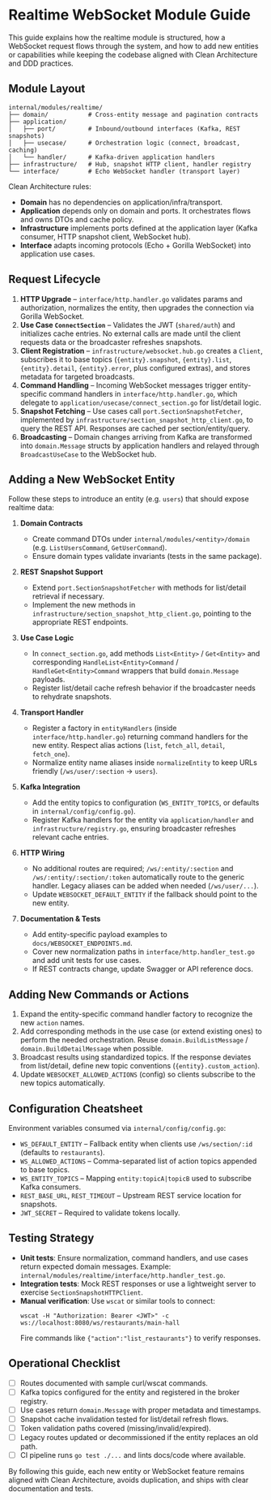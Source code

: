 # Realtime WebSocket Module Guide

This guide explains how the realtime module is structured, how a WebSocket request flows through the system, and how to add new entities or capabilities while keeping the codebase aligned with Clean Architecture and DDD practices.

## Module Layout

```
internal/modules/realtime/
├── domain/           # Cross-entity message and pagination contracts
├── application/
│   ├── port/         # Inbound/outbound interfaces (Kafka, REST snapshots)
│   ├── usecase/      # Orchestration logic (connect, broadcast, caching)
│   └── handler/      # Kafka-driven application handlers
├── infrastructure/   # Hub, snapshot HTTP client, handler registry
└── interface/        # Echo WebSocket handler (transport layer)
```

Clean Architecture rules:

- **Domain** has no dependencies on application/infra/transport.
- **Application** depends only on domain and ports. It orchestrates flows and owns DTOs and cache policy.
- **Infrastructure** implements ports defined at the application layer (Kafka consumer, HTTP snapshot client, WebSocket hub).
- **Interface** adapts incoming protocols (Echo + Gorilla WebSocket) into application use cases.

## Request Lifecycle

1. **HTTP Upgrade** – `interface/http.handler.go` validates params and authorization, normalizes the entity, then upgrades the connection via Gorilla WebSocket.
2. **Use Case `ConnectSection`** – Validates the JWT (`shared/auth`) and initializes cache entries. No external calls are made until the client requests data or the broadcaster refreshes snapshots.
3. **Client Registration** – `infrastructure/websocket.hub.go` creates a `Client`, subscribes it to base topics (`{entity}.snapshot`, `{entity}.list`, `{entity}.detail`, `{entity}.error`, plus configured extras), and stores metadata for targeted broadcasts.
4. **Command Handling** – Incoming WebSocket messages trigger entity-specific command handlers in `interface/http.handler.go`, which delegate to `application/usecase/connect_section.go` for list/detail logic.
5. **Snapshot Fetching** – Use cases call `port.SectionSnapshotFetcher`, implemented by `infrastructure/section_snapshot_http_client.go`, to query the REST API. Responses are cached per section/entity/query.
6. **Broadcasting** – Domain changes arriving from Kafka are transformed into `domain.Message` structs by application handlers and relayed through `BroadcastUseCase` to the WebSocket hub.

## Adding a New WebSocket Entity

Follow these steps to introduce an entity (e.g. `users`) that should expose realtime data:

1. **Domain Contracts**

   - Create command DTOs under `internal/modules/<entity>/domain` (e.g. `ListUsersCommand`, `GetUserCommand`).
   - Ensure domain types validate invariants (tests in the same package).

2. **REST Snapshot Support**

   - Extend `port.SectionSnapshotFetcher` with methods for list/detail retrieval if necessary.
   - Implement the new methods in `infrastructure/section_snapshot_http_client.go`, pointing to the appropriate REST endpoints.

3. **Use Case Logic**

   - In `connect_section.go`, add methods `List<Entity>` / `Get<Entity>` and corresponding `HandleList<Entity>Command` / `HandleGet<Entity>Command` wrappers that build `domain.Message` payloads.
   - Register list/detail cache refresh behavior if the broadcaster needs to rehydrate snapshots.

4. **Transport Handler**

   - Register a factory in `entityHandlers` (inside `interface/http.handler.go`) returning command handlers for the new entity. Respect alias actions (`list`, `fetch_all`, `detail`, `fetch_one`).
   - Normalize entity name aliases inside `normalizeEntity` to keep URLs friendly (`/ws/user/:section` → `users`).

5. **Kafka Integration**

   - Add the entity topics to configuration (`WS_ENTITY_TOPICS`, or defaults in `internal/config/config.go`).
   - Register Kafka handlers for the entity via `application/handler` and `infrastructure/registry.go`, ensuring broadcaster refreshes relevant cache entries.

6. **HTTP Wiring**

   - No additional routes are required; `/ws/:entity/:section` and `/ws/:entity/:section/:token` automatically route to the generic handler. Legacy aliases can be added when needed (`/ws/user/...`).
   - Update `WEBSOCKET_DEFAULT_ENTITY` if the fallback should point to the new entity.

7. **Documentation & Tests**
   - Add entity-specific payload examples to `docs/WEBSOCKET_ENDPOINTS.md`.
   - Cover new normalization paths in `interface/http.handler_test.go` and add unit tests for use cases.
   - If REST contracts change, update Swagger or API reference docs.

## Adding New Commands or Actions

1. Expand the entity-specific command handler factory to recognize the new `action` names.
2. Add corresponding methods in the use case (or extend existing ones) to perform the needed orchestration. Reuse `domain.BuildListMessage` / `domain.BuildDetailMessage` when possible.
3. Broadcast results using standardized topics. If the response deviates from list/detail, define new topic conventions (`{entity}.custom_action`).
4. Update `WEBSOCKET_ALLOWED_ACTIONS` (config) so clients subscribe to the new topics automatically.

## Configuration Cheatsheet

Environment variables consumed via `internal/config/config.go`:

- `WS_DEFAULT_ENTITY` – Fallback entity when clients use `/ws/section/:id` (defaults to `restaurants`).
- `WS_ALLOWED_ACTIONS` – Comma-separated list of action topics appended to base topics.
- `WS_ENTITY_TOPICS` – Mapping `entity:topicA|topicB` used to subscribe Kafka consumers.
- `REST_BASE_URL`, `REST_TIMEOUT` – Upstream REST service location for snapshots.
- `JWT_SECRET` – Required to validate tokens locally.

## Testing Strategy

- **Unit tests**: Ensure normalization, command handlers, and use cases return expected domain messages. Example: `internal/modules/realtime/interface/http.handler_test.go`.
- **Integration tests**: Mock REST responses or use a lightweight server to exercise `SectionSnapshotHTTPClient`.
- **Manual verification**: Use `wscat` or similar tools to connect:
  ```
  wscat -H "Authorization: Bearer <JWT>" -c ws://localhost:8080/ws/restaurants/main-hall
  ```
  Fire commands like `{"action":"list_restaurants"}` to verify responses.

## Operational Checklist

- [ ] Routes documented with sample curl/wscat commands.
- [ ] Kafka topics configured for the entity and registered in the broker registry.
- [ ] Use cases return `domain.Message` with proper metadata and timestamps.
- [ ] Snapshot cache invalidation tested for list/detail refresh flows.
- [ ] Token validation paths covered (missing/invalid/expired).
- [ ] Legacy routes updated or decommissioned if the entity replaces an old path.
- [ ] CI pipeline runs `go test ./...` and lints docs/code where available.

By following this guide, each new entity or WebSocket feature remains aligned with Clean Architecture, avoids duplication, and ships with clear documentation and tests.
